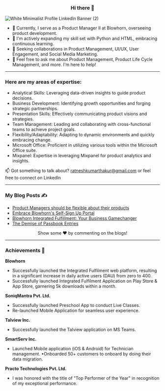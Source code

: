 ### <p align="center"> Hi there :wave:

![White Minimalist Profile LinkedIn Banner (2)](https://github.com/ratneshkthakur/ratneshkthakur/assets/71059840/03dc8625-5278-4dfd-ac72-5591cf6d146c)

- 🔭 Currently, I serve as a Product Manager II at Blowhorn, overseeing product development.
- 🌱 I'm actively expanding my skill set with Python and HTML, embracing continuous learning.
- 👯 Seeking collaborations in Product Management, UI/UX, User Engagement, and Social Media Marketing.
- 💬 Feel free to ask me about Product Management, Product Life Cycle Management, and more. I'm here to help!

----
### **Here are my areas of expertise:**
- Analytical Skills: Leveraging data-driven insights to guide product decisions.
- Business Development: Identifying growth opportunities and forging strategic partnerships.
- Presentation Skills: Effectively communicating product visions and strategies.
- Team Management: Leading and collaborating with cross-functional teams to achieve project goals.
- Flexibility/Adaptability: Adapting to dynamic environments and quickly embracing change.
- Microsoft Office: Proficient in utilizing various tools within the Microsoft Office suite.
- Mixpanel: Expertise in leveraging Mixpanel for product analytics and insights.

📫 Got something to talk about? ratneshkumarthakur@gmail.com or feel free to connect on LinkedIn

-----

### **My Blog Posts ✍️**

- [Product Managers should be flexible about their products](https://medium.com/@ratneshkumarthakur/product-managers-should-not-be-too-attached-to-their-products-and-be-willing-to-change-c678fde4c60b)
- [Embrace Blowhorn's Self-Sign Up Portal](https://blog.blowhorn.com/article/goodbye-paperwork-now-use-blowhorn-s-self-sign-up-portal-for-integrated-fulfillment)
- [Blowhorn Integrated Fulfillment: Your Business Gamechanger](https://blog.blowhorn.com/article/why-blowhorn-integrated-fulfillment-can-be-a-gamechanger-for-your-business)
- [The Demise of Passbook Entries](https://medium.com/@ratneshkumarthakur/the-demise-of-passbook-entries-embracing-the-era-of-netbanking-914b4295863d)


<p align="center"> Show some ❤️ by commenting on the blogs!


-----
### **Achievements 🚀**


**Blowhorn**
- Successfully launched the Integrated Fulfilment web platform, resulting in a significant increase in daily active users (DAU) from zero to 400.
- Successfully launched Integrated Fulfilment Application on Play Store & App Store, garnering 5k downloads within a month. 

**SoniqMantra Pvt. Ltd.**
- Successfully launched Preschool App to conduct Live Classes.
- Re-launched Mobile Application for seamless user experience.

**Talview Inc.**
- Successfully launched the Talview application on MS Teams.

**SmartServ Inc.** 
- Launched Mobile application (iOS & Android) for Technician management. •Onboarded 50+ customers to onboard by doing their data migration.

**Practo Technologies Pvt. Ltd.** 
- I was honored with the title of "Top Performer of the Year" in recognition of my exceptional performance.
